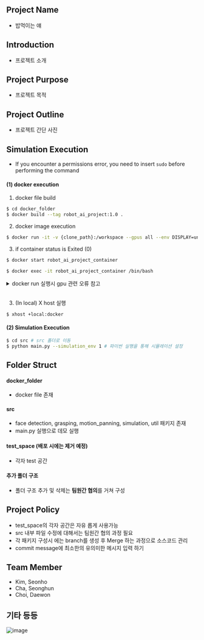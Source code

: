 ## Project Name
- 밥먹이는 얘

## Introduction
- 프로젝트 소개


## Project Purpose
- 프로젝트 목적


## Project Outline
- 프로젝트 간단 사진


## Simulation Execution

- If you encounter a permissions error, you need to insert `sudo` before performing the command

#### (1) docker execution
1. docker file build
``` bash
$ cd docker_folder
$ docker build --tag robot_ai_project:1.0 .
```

2. docker image execution
``` bash
$ docker run -it -v {clone_path}:/workspace --gpus all --env DISPLAY=unix$DISPLAY -v /tmp/.X11-unix:/tmp/.X11-unix --name robot_ai_project_container robot_ai_project:1.0 /bin/bash
```

3. if container status is Exited (0)
```bash
$ docker start robot_ai_project_container

$ docker exec -it robot_ai_project_container /bin/bash
```

<details>
<summary>docker run 실행시 gpu 관련 오류 참고</summary>
<div>

- ```(docker: Error response from daemon: could not select device driver "" with capabilities: [[gpu]].)```
- 위 오류 발생시 아래 명렁어 실행

``` bash
$ distribution=$(. /etc/os-release;echo $ID$VERSION_ID) \
   && curl -s -L https://nvidia.github.io/nvidia-docker/gpgkey | sudo apt-key add - \
   && curl -s -L https://nvidia.github.io/nvidia-docker/$distribution/nvidia-docker.list | sudo tee /etc/apt/sources.list.d/nvidia-docker.list
$ sudo apt-get update && sudo apt-get install -y nvidia-container-toolkit

$ sudo systemctl restart docker
```

</div>
</details>

</br>

3. (In local) X host 실행
```
$ xhost +local:docker
```

#### (2) Simulation Execution
```bash
$ cd src # src 폴더로 이동
$ python main.py --simulation_env 1 # 파이썬 실행을 통해 시뮬레이션 설정  
```

## Folder Struct

#### docker_folder
- docker file 존재


#### src
- face detection, grasping, motion_panning, simulation, util 패키지 존재
- main.py 실행으로 데모 실행


#### test_space (배포 시에는 제거 예정)
- 각자 test 공간


#### 추가 폴더 구조
- 폴더 구조 추가 및 삭제는 **팀원간 협의**를 거쳐 구성


## Project Policy
- test_space의 각자 공간은 자유 롭게 사용가능
- src 내부 파일 수정에 대해서는 팀원간 협의 과정 필요
- 각 패키지 구성시 에는 branch를 생성 후 Merge 하는 과정으로 소스코드 관리
- commit message에 최소한의 유의미한 메시지 입력 하기

## Team Member 
- Kim, Seonho
- Cha, Seonghun
- Choi, Daewon

## 기타 등등

![image](https://www.hanyang.ac.kr/documents/20182/0/initial2.png/011babee-bac3-4b67-a605-ac8b6f1e0055?t=1472537578464)